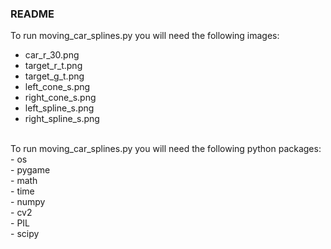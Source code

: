 ### README <br/>

To run moving_car_splines.py you will need the following images:<br/>
- car_r_30.png <br/>
- target_r_t.png <br/>
- target_g_t.png <br/>
- left_cone_s.png <br/>
- right_cone_s.png <br/>
- left_spline_s.png <br/>
- right_spline_s.png <br/>
<br/>
To run moving_car_splines.py you will need the following python packages:<br/>
- os <br/>
- pygame <br/>
- math <br/>
- time <br/>
- numpy <br/>
- cv2 <br/>
- PIL <br/>
- scipy <br/>
